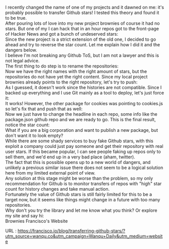   I recently changed the name of one of my projects and it dawned on me: it's probably possible to transfer Github stars! I tested this theory and found it to be true.  
    After pouring lots of love into my new project brownies of course it had no stars. But one of my I can hack that in an hour repos got to the front-page of Hacker News and got a bunch of undeserved stars:  
    Since the new project is a strict extension of the old one, I decided to go ahead and try to reverse the star count. Let me explain how I did it and the dangers below.  
    I believe I'm not breaking any Github ToS, but I am not a lawyer and this is not legal advice.  
    The first thing to do step is to rename the repositories:  
    Now we have the right names with the right amount of stars, but the repositories do not have yet the right content. Since my local project brownies already points to the right repository, let's try to push:  
    As I guessed, it doesn't work since the histories are not compatible. Since I backed up everything and I use Git mainly as a tool to deploy, let's just force it:  
    It works! However, the other package for cookies was pointing to cookies.js so let's fix that and push that as well:  
    Now we just have to change the headline in each repo, some info like the package.json github repo and we are ready to go. This is the final result, notice the star count:  
    What if you are a big corporation and want to publish a new package, but don't want it to look empty?  
    While there are some shady services to buy fake Github stars, with this exploit a company could just pay someone and get their repository with real user stars. If this became popular, I can see people faking up repos only to sell them, and we'd end up in a very bad place (aham, twitter).  
    The fact that this is possible opens up to a new world of dangers, and unlikely a previous similar issue there does not seem to be a logical solution here from my limited external point of view.  
    Any solution at this stage might be worse than the problem, so my only recommendation for Github is to monitor transfers of repos with "high" star count for history changes and take manual action.  
    Fortunately the value of Github stars is still fairly limited for this to be a target now, but it seems like things might change in a future with too many repositories.  
    Why don't you try the library and let me know what you think? Or explore my site and say hi:  
    Brownies Francisco's Website  
    
  URL : https://francisco.io/blog/transferring-github-stars/?utm_source=wanqu.co&utm_campaign=Wanqu+Daily&utm_medium=website